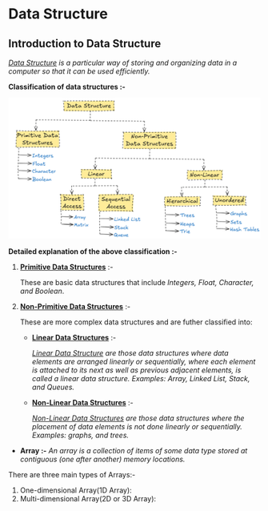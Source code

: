 # Data Structure


## Introduction to Data Structure

*<ins>Data Structure</ins> is a particular way of storing and organizing data in a computer so that it can be used efficiently.*

**Classification of data structures :-**

![Classification of data structures](</GitHub Images/Classification of data structures.png>)

**Detailed explanation of the above classification :-**

1. **<ins>Primitive Data Structures</ins>** :-

   These are basic data structures that include *Integers, Float, Character, and Boolean*.

2. **<ins>Non-Primitive Data Structures</ins>** :-

   These are more complex data structures and are futher classified into:

   - **<ins>Linear Data Structures</ins>** :-
  
      *<ins>Linear Data Structure</ins> are those data structures where data elements are arranged linearly or sequentially, where each element is attached to its next as well as previous adjacent elements, is called a linear data structure. Examples: Array, Linked List, Stack, and Queues.*

   - **<ins>Non-Linear Data Structures</ins>** :-
  
      *<ins>Non-Linear Data Structures</ins> are those data structures where the placement of data elements is not done linearly or sequentially. Examples: graphs, and trees.*


 - **Array :-** *An array is a collection of items of some data type stored at contiguous (one after another) memory locations.*

There are three main types of Arrays:-

1. One-dimensional Array(1D Array):
2. Multi-dimensional Array(2D or 3D Array):